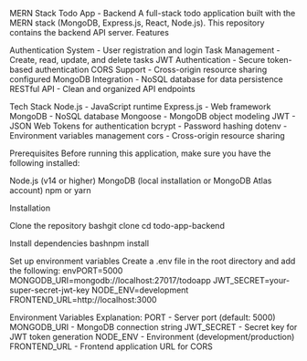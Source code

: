 MERN Stack Todo App - Backend
A full-stack todo application built with the MERN stack (MongoDB, Express.js, React, Node.js). This repository contains the backend API server.
Features

Authentication System - User registration and login
Task Management - Create, read, update, and delete tasks
JWT Authentication - Secure token-based authentication
CORS Support - Cross-origin resource sharing configured
MongoDB Integration - NoSQL database for data persistence
RESTful API - Clean and organized API endpoints

Tech Stack
Node.js - JavaScript runtime
Express.js - Web framework
MongoDB - NoSQL database
Mongoose - MongoDB object modeling
JWT - JSON Web Tokens for authentication
bcrypt - Password hashing
dotenv - Environment variables management
cors - Cross-origin resource sharing

Prerequisites
Before running this application, make sure you have the following installed:

Node.js (v14 or higher)
MongoDB (local installation or MongoDB Atlas account)
npm or yarn

Installation

Clone the repository
bashgit clone <repository-url>
cd todo-app-backend

Install dependencies
bashnpm install

Set up environment variables
Create a .env file in the root directory and add the following:
envPORT=5000
MONGODB_URI=mongodb://localhost:27017/todoapp
JWT_SECRET=your-super-secret-jwt-key
NODE_ENV=development
FRONTEND_URL=http://localhost:3000

Environment Variables Explanation:
PORT - Server port (default: 5000)
MONGODB_URI - MongoDB connection string
JWT_SECRET - Secret key for JWT token generation
NODE_ENV - Environment (development/production)
FRONTEND_URL - Frontend application URL for CORS